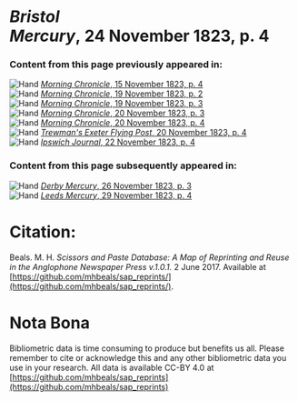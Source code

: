 # *Bristol Mercury*, 24 November 1823, p. 4  
  
### Content from this page previously appeared in:  
![Hand](http://scissorsandpaste.net/wp-content/uploads/2017/06/smallhandpointer.png) [*Morning Chronicle*, 15 November 1823, p. 4](https://mhbeals.github.io/sap_html/Morning-Chronicle/Morning-Chronicle-15-November-1823-p-4)  
![Hand](http://scissorsandpaste.net/wp-content/uploads/2017/06/smallhandpointer.png) [*Morning Chronicle*, 19 November 1823, p. 2](https://mhbeals.github.io/sap_html/Morning-Chronicle/Morning-Chronicle-19-November-1823-p-2)  
![Hand](http://scissorsandpaste.net/wp-content/uploads/2017/06/smallhandpointer.png) [*Morning Chronicle*, 19 November 1823, p. 3](https://mhbeals.github.io/sap_html/Morning-Chronicle/Morning-Chronicle-19-November-1823-p-3)  
![Hand](http://scissorsandpaste.net/wp-content/uploads/2017/06/smallhandpointer.png) [*Morning Chronicle*, 20 November 1823, p. 3](https://mhbeals.github.io/sap_html/Morning-Chronicle/Morning-Chronicle-20-November-1823-p-3)  
![Hand](http://scissorsandpaste.net/wp-content/uploads/2017/06/smallhandpointer.png) [*Morning Chronicle*, 20 November 1823, p. 4](https://mhbeals.github.io/sap_html/Morning-Chronicle/Morning-Chronicle-20-November-1823-p-4)  
![Hand](http://scissorsandpaste.net/wp-content/uploads/2017/06/smallhandpointer.png) [*Trewman's Exeter Flying Post*, 20 November 1823, p. 4](https://mhbeals.github.io/sap_html/Trewman's-Exeter-Flying-Post/Trewman's-Exeter-Flying-Post-20-November-1823-p-4)  
![Hand](http://scissorsandpaste.net/wp-content/uploads/2017/06/smallhandpointer.png) [*Ipswich Journal*, 22 November 1823, p. 4](https://mhbeals.github.io/sap_html/Ipswich-Journal/Ipswich-Journal-22-November-1823-p-4)  
  
### Content from this page subsequently appeared in:  
![Hand](http://scissorsandpaste.net/wp-content/uploads/2017/06/smallhandpointer.png) [*Derby Mercury*, 26 November 1823, p. 3](https://mhbeals.github.io/sap_html/Derby-Mercury/Derby-Mercury-26-November-1823-p-3)  
![Hand](http://scissorsandpaste.net/wp-content/uploads/2017/06/smallhandpointer.png) [*Leeds Mercury*, 29 November 1823, p. 4](https://mhbeals.github.io/sap_html/Leeds-Mercury/Leeds-Mercury-29-November-1823-p-4)  


# Citation: 

Beals. M. H. *Scissors and Paste Database: A Map of Reprinting and Reuse in the Anglophone Newspaper Press v.1.0.1.* 2 June 2017. Available at [https://github.com/mhbeals/sap_reprints/](https://github.com/mhbeals/sap_reprints/). 

# Nota Bona

Bibliometric data is time consuming to produce but benefits us all. Please remember to cite or acknowledge this and any other bibliometric data you use in your research. All data is available CC-BY 4.0 at [https://github.com/mhbeals/sap_reprints](https://github.com/mhbeals/sap_reprints)